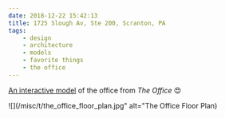 ```yaml
---
date: 2018-12-22 15:42:13
title: 1725 Slough Av, Ste 200, Scranton, PA
tags:
    - design
    - architecture
    - models
    - favorite things
    - the office
---
```


[An interactive model](https://editor.archilogic.com/3d/archilogic/nsh7wfvq?sceneId=3d6acff4-abcd-4c58-b3f3-d56d99642199&mode=view&view-menu=none&main-menu=login) of the office from _The Office_ 😍

![](/misc/t/the_office_floor_plan.jpg" alt="The Office Floor Plan)
